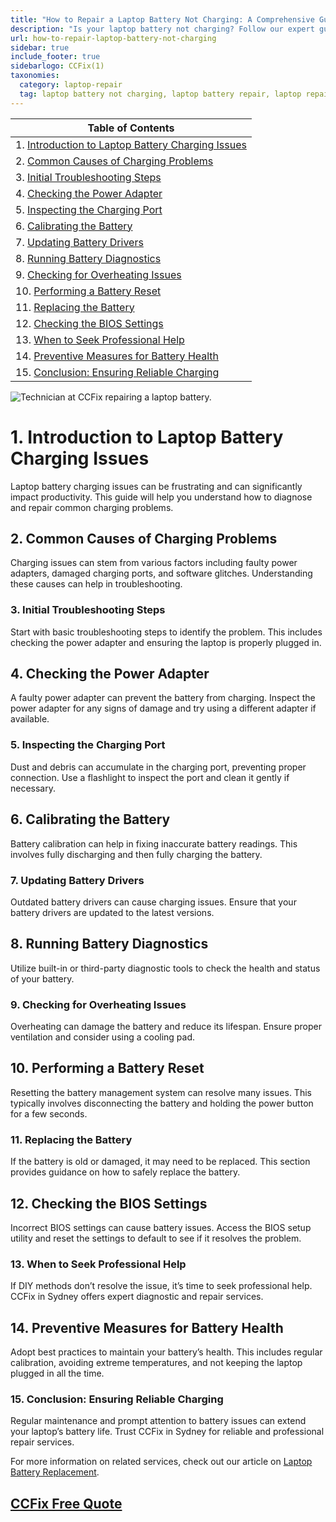 ```yaml
---
title: "How to Repair a Laptop Battery Not Charging: A Comprehensive Guide by CCFix"
description: "Is your laptop battery not charging? Follow our expert guide to diagnose and fix common charging issues. Visit CCFix in Sydney for professional assistance or get a free quote online!"
url: how-to-repair-laptop-battery-not-charging
sidebar: true
include_footer: true
sidebarlogo: CCFix(1)
taxonomies:
  category: laptop-repair
  tag: laptop battery not charging, laptop battery repair, laptop repair, Sydney
---
```


| **Table of Contents**                                               |
|---------------------------------------------------------------------|
| 1. [Introduction to Laptop Battery Charging Issues](#1-introduction-to-laptop-battery-charging-issues) |
| 2. [Common Causes of Charging Problems](#2-common-causes-of-charging-problems) |
| 3. [Initial Troubleshooting Steps](#3-initial-troubleshooting-steps) |
| 4. [Checking the Power Adapter](#4-checking-the-power-adapter) |
| 5. [Inspecting the Charging Port](#5-inspecting-the-charging-port) |
| 6. [Calibrating the Battery](#6-calibrating-the-battery) |
| 7. [Updating Battery Drivers](#7-updating-battery-drivers) |
| 8. [Running Battery Diagnostics](#8-running-battery-diagnostics) |
| 9. [Checking for Overheating Issues](#9-checking-for-overheating-issues) |
| 10. [Performing a Battery Reset](#10-performing-a-battery-reset) |
| 11. [Replacing the Battery](#11-replacing-the-battery) |
| 12. [Checking the BIOS Settings](#12-checking-the-bios-settings) |
| 13. [When to Seek Professional Help](#13-when-to-seek-professional-help) |
| 14. [Preventive Measures for Battery Health](#14-preventive-measures-for-battery-health) |
| 15. [Conclusion: Ensuring Reliable Charging](#15-conclusion-ensuring-reliable-charging) |

![Technician at CCFix repairing a laptop battery.](/images/ccfix-laptop-battery-repair-not-charging.webp "CCFix technician repairing a laptop battery, showcasing expert repair services in a professional environment.")

# **1. Introduction to Laptop Battery Charging Issues**
Laptop battery charging issues can be frustrating and can significantly impact productivity. This guide will help you understand how to diagnose and repair common charging problems.

## **2. Common Causes of Charging Problems**
Charging issues can stem from various factors including faulty power adapters, damaged charging ports, and software glitches. Understanding these causes can help in troubleshooting.

### **3. Initial Troubleshooting Steps**
Start with basic troubleshooting steps to identify the problem. This includes checking the power adapter and ensuring the laptop is properly plugged in.

## **4. Checking the Power Adapter**
A faulty power adapter can prevent the battery from charging. Inspect the power adapter for any signs of damage and try using a different adapter if available.

### **5. Inspecting the Charging Port**
Dust and debris can accumulate in the charging port, preventing proper connection. Use a flashlight to inspect the port and clean it gently if necessary.

## **6. Calibrating the Battery**
Battery calibration can help in fixing inaccurate battery readings. This involves fully discharging and then fully charging the battery.

### **7. Updating Battery Drivers**
Outdated battery drivers can cause charging issues. Ensure that your battery drivers are updated to the latest versions.

## **8. Running Battery Diagnostics**
Utilize built-in or third-party diagnostic tools to check the health and status of your battery.

### **9. Checking for Overheating Issues**
Overheating can damage the battery and reduce its lifespan. Ensure proper ventilation and consider using a cooling pad.

## **10. Performing a Battery Reset**
Resetting the battery management system can resolve many issues. This typically involves disconnecting the battery and holding the power button for a few seconds.

### **11. Replacing the Battery**
If the battery is old or damaged, it may need to be replaced. This section provides guidance on how to safely replace the battery.

## **12. Checking the BIOS Settings**
Incorrect BIOS settings can cause battery issues. Access the BIOS setup utility and reset the settings to default to see if it resolves the problem.

### **13. When to Seek Professional Help**
If DIY methods don’t resolve the issue, it’s time to seek professional help. CCFix in Sydney offers expert diagnostic and repair services.

## **14. Preventive Measures for Battery Health**
Adopt best practices to maintain your battery’s health. This includes regular calibration, avoiding extreme temperatures, and not keeping the laptop plugged in all the time.

### **15. Conclusion: Ensuring Reliable Charging**
Regular maintenance and prompt attention to battery issues can extend your laptop’s battery life. Trust CCFix in Sydney for reliable and professional repair services.


For more information on related services, check out our article on [Laptop Battery Replacement](https://ccfix.com.au/laptop-battery-replacement).

 ## [CCFix Free Quote](https://form.jotform.com/241402975332857)
